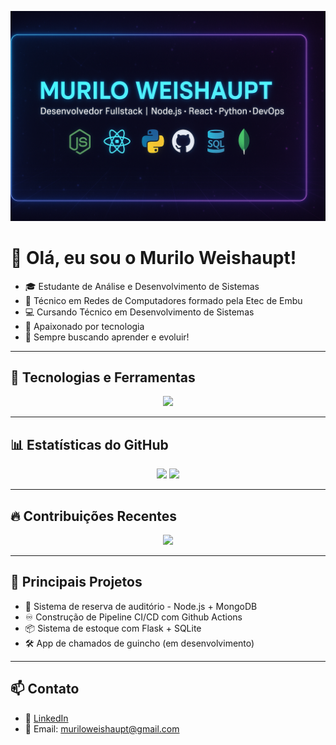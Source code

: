 
<p align="center">
  <img src="./banner-github.png" alt="Murilo Weishaupt - Fullstack Developer" />
</p>

# 👋 Olá, eu sou o Murilo Weishaupt!

- 🎓 Estudante de Análise e Desenvolvimento de Sistemas  
- 🔧 Técnico em Redes de Computadores formado pela Etec de Embu  
- 💻 Cursando Técnico em Desenvolvimento de Sistemas  
- 🚀 Apaixonado por tecnologia
- 🧠 Sempre buscando aprender e evoluir!

---

## 🧰 Tecnologias e Ferramentas

<div align="center">
  <img src="https://skillicons.dev/icons?i=nodejs,react,python,flask,mysql,mongodb,sqlite,js,cs,html,css,bootstrap,git,github," />
</div>

---

## 📊 Estatísticas do GitHub

<div align="center">
  <img height="180em" src="https://github-readme-stats.vercel.app/api?username=muriloweishaupt&show_icons=true&theme=tokyonight&count_private=true" />
  <img height="180em" src="https://github-readme-stats.vercel.app/api/top-langs/?username=muriloweishaupt&layout=compact&theme=tokyonight" />
</div>

---

## 🔥 Contribuições Recentes

<p align="center">
  <img src="https://streak-stats.demolab.com/?user=muriloweishaupt&theme=tokyonight&hide_border=false" />
</p>

---

## 📌 Principais Projetos

- 🎯 Sistema de reserva de auditório - Node.js + MongoDB
- ♾️ Construção de Pipeline CI/CD com Github Actions
- 📦 Sistema de estoque com Flask + SQLite  
- 🛠️ App de chamados de guincho (em desenvolvimento)  

---

## 📫 Contato

- 💼 [LinkedIn](https://www.linkedin.com/in/murilo-weishaupt)  
- 📧 Email: muriloweishaupt@gmail.com  
